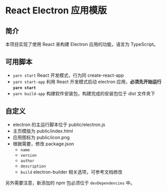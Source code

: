 # React Electron 应用模版

## 简介

本项目实现了使用 React 来构建 Electron 应用的功能，语言为 TypeScript。

## 可用脚本

- `yarn start` React 开发模式，行为同 create-react-app
- `yarn start-app` 利用 React 开发模式启动 electron 应用，**必须先开始运行 `yarn start`**
- `yarn build-app` 构建软件安装包，构建完成的安装包位于 dist 文件夹下

## 自定义

- electron 的主运行脚本位于 public/electron.js
- 主页模版为 public/index.html
- 应用图标为 public/icon.png
- 根据需要，修改 package.json
  - `name`
  - `version`
  - `author`
  - `description`
  - `build` electron-builder 相关选项，可参考文档修改

另外需要注意，新添加的 npm 包必须位于 `devDependencies` 中。